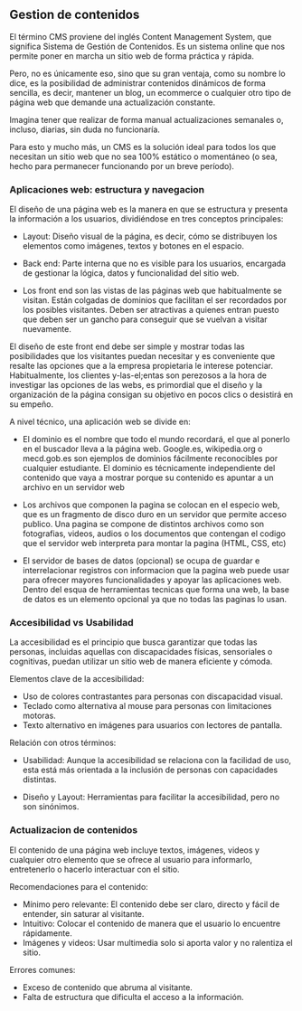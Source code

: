 ## Gestion de contenidos

El término CMS proviene del inglés Content Management System, que significa Sistema de Gestión de Contenidos. Es un sistema online que nos permite poner en marcha un sitio web de forma práctica y rápida.

Pero, no es únicamente eso, sino que su gran ventaja, como su nombre lo dice, es la posibilidad de administrar contenidos dinámicos de forma sencilla, es decir, mantener un blog, un ecommerce o cualquier otro tipo de página web que demande una actualización constante.

Imagina tener que realizar de forma manual actualizaciones semanales o, incluso, diarias, sin duda no funcionaría.

Para esto y mucho más, un CMS es la solución ideal para todos los que necesitan un sitio web que no sea 100% estático o momentáneo (o sea, hecho para permanecer funcionando por un breve período).


### Aplicaciones web: estructura y navegacion

El diseño de una página web es la manera en que se estructura y presenta la información a los usuarios, dividiéndose en tres conceptos principales:

- Layout: Diseño visual de la página, es decir, cómo se distribuyen los elementos como imágenes, textos y botones en el espacio.

- Back end: Parte interna que no es visible para los usuarios, encargada de gestionar la lógica, datos y funcionalidad del sitio web.

- Los front end son las vistas de las páginas web que habitualmente se visitan. Están colgadas de dominios que facilitan el ser recordados por los posibles visitantes. Deben ser atractivas a quienes entran puesto que deben ser un gancho para conseguir que se vuelvan a visitar nuevamente. 

El diseño de este front end debe ser simple y mostrar todas las posibilidades que los visitantes puedan necesitar y es conveniente que resalte las opciones que a la empresa propietaria le interese potenciar. Habitualmente, los clientes y-las-el;entas son perezosos a la hora de investigar las opciones de las webs, es primordial que el diseño y la organización de la página consigan su objetivo en pocos clics o desistirá en su empeño. 

A nivel técnico, una aplicación web se divide en: 

- El dominio es el nombre que todo el mundo recordará, el que al ponerlo en el buscador lleva a la página web. 
Google.es, wikipedia.org o mecd.gob.es son ejemplos de dominios fácilmente reconocibles por cualquier estudiante. 
El dominio es técnicamente independiente del contenido que vaya a mostrar porque su contenido es apuntar a un archivo en un servidor web

- Los archivos que componen la pagina se colocan en el especio web, que es un fragmento de disco duro en un servidor que permite acceso publico. 
Una pagina se compone de distintos archivos como son fotografias, videos, audios o los documentos que contengan el codigo que el servidor web interpreta para montar la pagina (HTML, CSS, etc)

- El servidor de bases de datos (opcional) se ocupa de guardar e interrelacionar registros con informacion que la pagina web puede usar para ofrecer mayores funcionalidades y apoyar las aplicaciones web. 
Dentro del esqua de herramientas tecnicas que forma una web, la base de datos es un elemento opcional ya que no todas las paginas lo usan.


### Accesibilidad vs Usabilidad

La accesibilidad es el principio que busca garantizar que todas las personas, incluidas aquellas con discapacidades físicas, sensoriales o cognitivas, puedan utilizar un sitio web de manera eficiente y cómoda.

Elementos clave de la accesibilidad:

- Uso de colores contrastantes para personas con discapacidad visual.
- Teclado como alternativa al mouse para personas con limitaciones motoras.
- Texto alternativo en imágenes para usuarios con lectores de pantalla.

Relación con otros términos:

- Usabilidad: Aunque la accesibilidad se relaciona con la facilidad de uso, esta está más orientada a la inclusión de personas con capacidades distintas.

- Diseño y Layout: Herramientas para facilitar la accesibilidad, pero no son sinónimos.


### Actualizacion de contenidos

El contenido de una página web incluye textos, imágenes, videos y cualquier otro elemento que se ofrece al usuario para informarlo, entretenerlo o hacerlo interactuar con el sitio.

Recomendaciones para el contenido:

- Mínimo pero relevante: El contenido debe ser claro, directo y fácil de entender, sin saturar al visitante.
- Intuitivo: Colocar el contenido de manera que el usuario lo encuentre rápidamente.
- Imágenes y videos: Usar multimedia solo si aporta valor y no ralentiza el sitio.

Errores comunes:

- Exceso de contenido que abruma al visitante.
- Falta de estructura que dificulta el acceso a la información.

